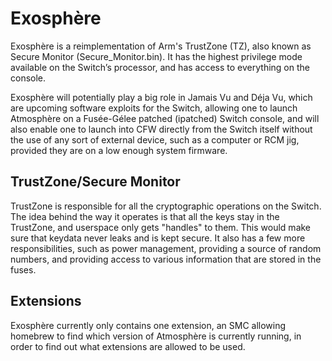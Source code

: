 # Exosphère
Exosphère is a reimplementation of Arm's TrustZone (TZ), also known as Secure Monitor (Secure_Monitor.bin). It has the highest privilege mode available on the Switch’s processor, and has access to everything on the console.

Exosphère will potentially play a big role in Jamais Vu and Déja Vu, which are upcoming software exploits for the Switch, allowing one to launch Atmosphère on a Fusée-Gélee patched (ipatched) Switch console, and will also enable one to launch into CFW directly from the Switch itself without the use of any sort of external device, such as a computer or RCM jig, provided they are on a low enough system firmware.

## TrustZone/Secure Monitor
TrustZone is responsible for all the cryptographic operations on the Switch. The idea behind the way it operates is that all the keys stay in the TrustZone, and userspace only gets "handles" to them. This would make sure that keydata never leaks and is kept secure. It also has a few more responsibilities, such as power management, providing a source of random numbers, and providing access to various information that are stored in the fuses.

## Extensions
Exosphère currently only contains one extension, an SMC allowing homebrew to find which version of Atmosphère is currently running, in order to find out what extensions are allowed to be used.
